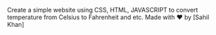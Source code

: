 Create a simple website using CSS, HTML, JAVASCRIPT to convert temperature from Celsius to Fahrenheit and etc.
Made with ❤️ by [Sahil Khan]

  


